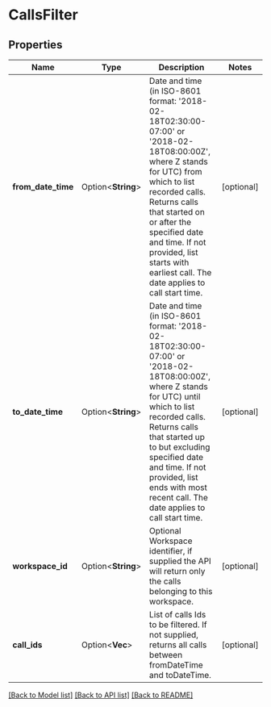 # CallsFilter

## Properties

Name | Type | Description | Notes
------------ | ------------- | ------------- | -------------
**from_date_time** | Option<**String**> | Date and time (in ISO-8601 format: '2018-02-18T02:30:00-07:00' or '2018-02-18T08:00:00Z', where Z stands for UTC) from which to list recorded calls. Returns calls that started on or after the specified date and time. If not provided, list starts with earliest call. The date applies to call start time. | [optional]
**to_date_time** | Option<**String**> | Date and time (in ISO-8601 format: '2018-02-18T02:30:00-07:00' or '2018-02-18T08:00:00Z', where Z stands for UTC) until which to list recorded calls. Returns calls that started up to but excluding specified date and time. If not provided, list ends with most recent call. The date applies to call start time. | [optional]
**workspace_id** | Option<**String**> | Optional Workspace identifier, if supplied the API will return only the calls belonging to this workspace. | [optional]
**call_ids** | Option<**Vec<String>**> | List of calls Ids to be filtered. If not supplied, returns all calls between fromDateTime and toDateTime. | [optional]

[[Back to Model list]](../README.md#documentation-for-models) [[Back to API list]](../README.md#documentation-for-api-endpoints) [[Back to README]](../README.md)


